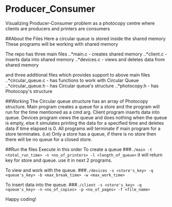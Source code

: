 # Producer_Consumer
Visualizing Producer-Consumer problem as a photocopy centre where clients are producers and printers are consumers

##About the Files
Here a circular queue is stored inside the shared memory
These programs will be working with shared memory

The repo has three main files
..*main.c     - creates shared memory
..*client.c   - inserts data into shared memory
..*devices.c  - views and deletes data from shared memory

and three additional files which provides support to above main files
..*circular_queue.c   - has functions to work with Circular Queue
..*circular_queue.h   - has Circular queue's structure
..*photocopy.h        - has Photocopy's structure

##Working
 The Circular queue structure has an array of Photocopy structure.
 Main program creates a queue for a store and the program will run for the time mentioned as a cmd arg.
 Client program inserts data into queue.
 Devices program views the queue and does nothing when the queue is empty, else it simulates printing the data for a specified time and deletes data if time elapsed is 0.
 All programs will terminate if main program for a store terminates.
 (i.e) Only a store has a queue, if there is no store then there will be no queue for a closed store.
 
##Run the files
 Execute in this order
 To create a queue
 ###`./main -t <total_run_time> -n <no_of_printers> -l <length_of_queue>`
 it will return key for store and queue.
 use it in next 2 programs.
 
 To view and work with the queue.
 ###`./devices -s <store's_key> -q <queue's_key> -b <max_break_time> -w <max_work_time> `
 
 To insert data into the queue.
 ###`./client -s <store's_key> -q <queue's_key> -n <no_of_copies> -p <no_of_pages> -f <file_name> `
 
 Happy coding!
